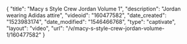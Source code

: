 {
    "title": "Macy s Style Crew Jordan Volume 1",
    "description": "Jordan wearing Adidas attire",
    "videoid": "160477582",
    "date_created": "1523983174",
    "date_modified": "1546466768",
    "type": "captivate",
    "layout": "video",
    "url": "\/v\/macy-s-style-crew-jordan-volume-1\/160477582"
}